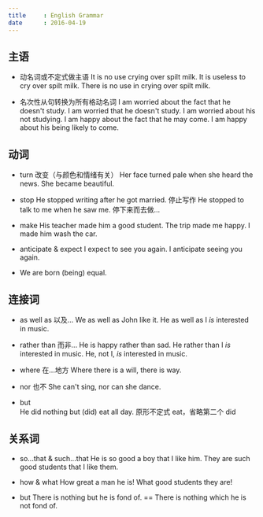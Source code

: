 ```yaml
---
title     : English Grammar
date      : 2016-04-19
---
```



## 主语
- 动名词或不定式做主语
  It is no use crying over spilt milk.
  It is useless to cry over spilt milk.
  There is no use in crying over spilt milk.

- 名次性从句转换为所有格动名词
  I am worried about the fact that he doesn't study.
  I am worried that he doesn't study.
  I am worried about his not studying.
  I am happy about the fact that he may come.
  I am happy about his being likely to come.


## 动词
- turn  改变（与颜色和情绪有关）
  Her face turned pale when she heard the news.
  She became beautiful.

- stop
  He stopped writing after he got married.  停止写作
  He stopped to talk to me when he saw me.  停下来而去做...

- make
  His teacher made him a good student.
  The trip made me happy.
  I made him wash the car.

- anticipate & expect
  I expect to see you again.
  I anticipate seeing you again.

- We are born (being) equal.


## 连接词
- as well as  以及...
  We as well as John like it.
  He as well as I _is_ interested in music.

- rather than  而非...
  He is happy rather than sad.
  He rather than I _is_ interested in music.
  He, not I, _is_ interested in music.

- where  在...地方
  Where there is a will, there is way.

- nor  也不
  She can't sing, nor can she dance.

- but  
  He did nothing but (did) eat all day.   原形不定式 eat，省略第二个 did


## 关系词
- so...that & such...that
  He is so good a boy that I like him.
  They are such good students that I like them.

- how & what
  How great a man he is!
  What good students they are!

- but
  There is nothing but he is fond of. == There is nothing which he is not fond of.

